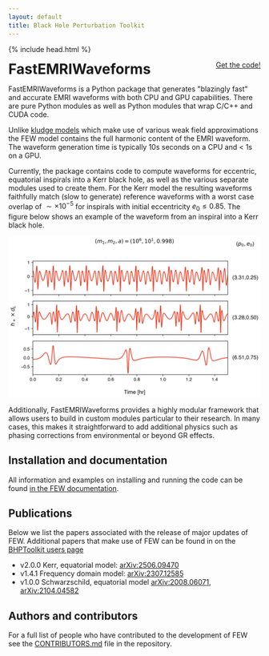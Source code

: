 ```yaml
---
layout: default
title: Black Hole Perturbation Toolkit
---
```


{% include head.html %}

<p>
 <h1 style="display:inline">FastEMRIWaveforms</h1> <span style="float:right;"><a href="https://github.com/BlackHolePerturbationToolkit/FastEMRIWaveforms" class="code_btn">Get the code!</a></span>
</p>

FastEMRIWaveforms is a Python package that generates "blazingly fast" and accurate EMRI waveforms with both CPU and GPU capabilities. There are pure Python modules as well as Python modules that wrap C/C++ and CUDA code. 

Unlike [kludge models](https://arxiv.org/abs/1705.04259) which make use of various weak field approximations the FEW model contains the full harmonic content of the EMRI waveform. The waveform generation time is typically 10s seconds on a CPU and < 1s on a GPU.
 
Currently, the package contains code to compute waveforms for eccentric, equatorial inspirals into a Kerr black hole, as well as the various separate modules used to create them. For the Kerr model the resulting waveforms faithfully match (slow to generate) reference waveforms with a worst case overlap of $\sim\times10^{-5}$ for inspirals with initial eccentricity $e_0 \le 0.85$. The figure below shows an example of the waveform from an inspiral into a Kerr black hole.

<img src="images/FEW2_waveform.png"/>

  Additionally, FastEMRIWaveforms provides a highly modular framework that allows users to build in custom modules particular to their research. In many cases, this makes it straightforward to add additional physics such as phasing corrections from environmental or beyond GR effects.

## Installation and documentation

All information and examples on installing and running the code can be found [in the FEW documentation](https://bhptoolkit.org/FastEMRIWaveforms/).

## Publications

Below we list the papers associated with the release of major updates of FEW. Additional papers that make use of FEW can be found in on the [BHPToolkit users page](https://bhptoolkit.org/users.html)

- v2.0.0 Kerr, equatorial model: [arXiv:2506.09470](https://arxiv.org/abs/2506.09470)
- v1.4.1 Frequency domain model: [arXiv:2307.12585](https://arxiv.org/abs/2307.12585)
- v1.0.0 Schwarzschild, equatorial model [arXiv:2008.06071](https://arxiv.org/abs/2008.06071), [arXiv:2104.04582](https://arxiv.org/abs/2104.04582)

## Authors and contributors

For a full list of people who have contributed to the development of FEW see the [CONTRIBUTORS.md](https://github.com/BlackHolePerturbationToolkit/FastEMRIWaveforms/blob/master/CONTRIBUTORS.md) file in the repository.